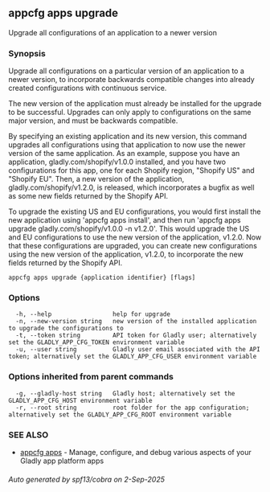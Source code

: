 ## appcfg apps upgrade

Upgrade all configurations of an application to a newer version

### Synopsis


Upgrade all configurations on a particular version of an application to a newer version, to incorporate backwards compatible changes into already created configurations with continuous service.

The new version of the application must already be installed for the upgrade to be successful. Upgrades can only apply to configurations on the same major version, and must be backwards compatible.

By specifying an existing application and its new version, this command upgrades all configurations using that application to now use the newer version of the same application. As an example, suppose you have an application, gladly.com/shopify/v1.0.0 installed, and you have two configurations for this app, one for each Shopify region, "Shopify US" and "Shopify EU". Then, a new version of the application, gladly.com/shopify/v1.2.0, is released, which incorporates a bugfix as well as some new fields returned by the Shopify API.

To upgrade the existing US and EU configurations, you would first install the new application using 'appcfg apps install', and then run 'appcfg apps upgrade gladly.com/shopify/v1.0.0 -n v1.2.0'. This would upgrade the US and EU configurations to use the new version of the application, v1.2.0. Now that these configurations are upgraded, you can create new configurations using the new version of the application, v1.2.0, to incorporate the new fields returned by the Shopify API.


```
appcfg apps upgrade {application identifier} [flags]
```

### Options

```
  -h, --help                 help for upgrade
  -n, --new-version string   new version of the installed application to upgrade the configurations to
  -t, --token string         API token for Gladly user; alternatively set the GLADLY_APP_CFG_TOKEN environment variable
  -u, --user string          Gladly user email associated with the API token; alternatively set the GLADLY_APP_CFG_USER environment variable
```

### Options inherited from parent commands

```
  -g, --gladly-host string   Gladly host; alternatively set the GLADLY_APP_CFG_HOST environment variable
  -r, --root string          root folder for the app configuration; alternatively set the GLADLY_APP_CFG_ROOT environment variable
```

### SEE ALSO

* [appcfg apps](appcfg_apps.md)	 - Manage, configure, and debug various aspects of your Gladly app platform apps

###### Auto generated by spf13/cobra on 2-Sep-2025
